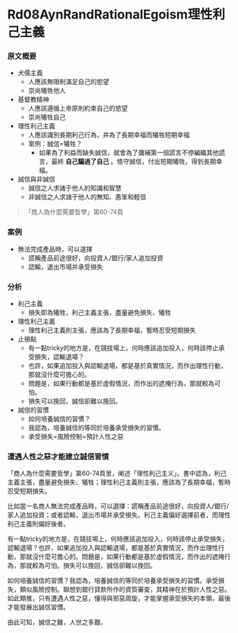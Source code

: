 # Rd08AynRandRationalEgoism理性利己主義

### 原文概要
- 犬儒主義
  + 人應該無限制滿足自己的慾望
  + 崇尚犧牲他人
- 基督教精神
  + 人應該遵循上帝原則約束自己的慾望
  + 崇尚犧牲自己
- 理性利己主義
  + 人應該識別長期利己行為，并為了長期幸福而犧牲短期幸福
  + 案例：誠信=犧牲？
    * 如果為了利益而缺失誠信，就會為了彌補第一個謊言不停編織其他謊言，最終 **自己騙過了自己** 。恪守誠信，付出短期犧牲，得到長期幸福。
- 誠信與非誠信
  + 誠信之人求諸于他人的知識和智慧
  + 非誠信之人求諸于他人的無知、愚笨和輕信

> 「商人為什麼需要哲學」第60-74頁

### 案例
- 無法完成產品時，可以選擇
  + 謊稱產品前途很好，向投資人/銀行/家人追加投資
  + 認輸，退出市場并承受損失

### 分析
- 利己主義
  + 損失即為犧牲，利己主義主張，盡量避免損失、犧牲
- 理性利己主義
  + 理性利己主義則主張，應該為了長期幸福，暫時忍受短期損失
- 止損點
  + 有一點tricky的地方是，在競技場上，何時應該追加投入，何時該停止承受損失，認輸退場？
  + 也許，如果追加投入與認輸退場，都是基於真實情況，而作出理性行動，那就沒什麼可擔心的。
  + 問題是，如果行動都是基於虛假情況，而作出的遮掩行為，那就較為可怕。
  + 損失可以挽回，誠信卻難以挽回。
- 誠信的習慣
  + 如何培養誠信的習慣？
  + 我認為，培養誠信的等同於培養承受損失的習慣。
  + 承受損失=風險控制=預計人性之惡

### 遭遇人性之惡才能建立誠信習慣

「商人為什麼需要哲學」第60-74頁里，阐述「理性利己主义」。書中認為，利己主義主張，盡量避免損失、犧牲；理性利己主義則主張，應該為了長期幸福，暫時忍受短期損失。

比如當一名商人無法完成產品時，可以選擇：謊稱產品前途很好，向投資人/銀行/家人追加投資；或者認輸，退出市場并承受損失。利己主義偏好選擇前者，而理性利己主義則偏好後者。

有一點tricky的地方是，在競技場上，何時應該追加投入，何時該停止承受損失，認輸退場？也許，如果追加投入與認輸退場，都是基於真實情況，而作出理性行動，那就沒什麼可擔心的。問題是，如果行動都是基於虛假情況，而作出的遮掩行為，那就較為可怕。損失可以挽回，誠信卻難以挽回。

 如何培養誠信的習慣？我認為，培養誠信的等同於培養承受損失的習慣。承受損失，類似風險控制。聯想到銀行貸款所作的資質審查，其精神在於預計人性之惡。如此類推，只有遭遇人性之惡，懂得與邪惡周旋，才能掌握承受損失的本領，最後才能發展出誠信習慣。

 由此可知，誠信之難，人世之多艱。
